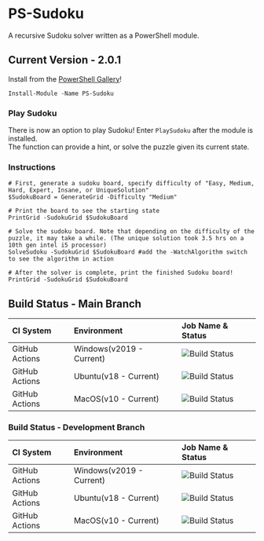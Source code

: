 # PS-Sudoku
A recursive Sudoku solver written as a PowerShell module.

## Current Version - 2.0.1
Install from the [PowerShell Gallery](https://www.powershellgallery.com/packages/PS-Sudoku)!
```pwsh
Install-Module -Name PS-Sudoku
```
### Play Sudoku
There is now an option to play Sudoku! Enter `PlaySudoku` after the module is installed.  
The function can provide a hint, or solve the puzzle given its current state.
### Instructions
```pwsh
# First, generate a sudoku board, specify difficulty of "Easy, Medium, Hard, Expert, Insane, or UniqueSolution"
$SudokuBoard = GenerateGrid -Difficulty "Medium"

# Print the board to see the starting state
PrintGrid -SudokuGrid $SudokuBoard

# Solve the sudoku board. Note that depending on the difficulty of the puzzle, it may take a while. (The unique solution took 3.5 hrs on a 10th gen intel i5 processor)
SolveSudoku -SudokuGrid $SudokuBoard #add the -WatchAlgorithm switch to see the algorithm in action

# After the solver is complete, print the finished Sudoku board!
PrintGrid -SudokuGrid $SudokuBoard
```


## Build Status - Main Branch
| CI System | Environment | Job Name & Status |
| :--- | :--- | :--- |
| GitHub Actions | Windows(v2019 - Current) | ![Build Status](https://github.com/DavisHenckel/PS-Sudoku/actions/workflows/WindowsProd.yml/badge.svg)  |
| GitHub Actions | Ubuntu(v18 - Current) | ![Build Status](https://github.com/DavisHenckel/PS-Sudoku/actions/workflows/LinuxProd.yml/badge.svg) |  
| GitHub Actions | MacOS(v10 - Current) | ![Build Status](https://github.com/DavisHenckel/PS-Sudoku/actions/workflows/MacOSProd.yml/badge.svg)

### Build Status - Development Branch
| CI System | Environment | Job Name & Status |
| :--- | :--- | :--- |
| GitHub Actions | Windows(v2019 - Current) | ![Build Status](https://github.com/DavisHenckel/PS-Sudoku/actions/workflows/WindowsDev.yml/badge.svg)  |
| GitHub Actions | Ubuntu(v18 - Current) | ![Build Status](https://github.com/DavisHenckel/PS-Sudoku/actions/workflows/LinuxDev.yml/badge.svg) |  
| GitHub Actions | MacOS(v10 - Current) | ![Build Status](https://github.com/DavisHenckel/PS-Sudoku/actions/workflows/MacOSDev.yml/badge.svg)
